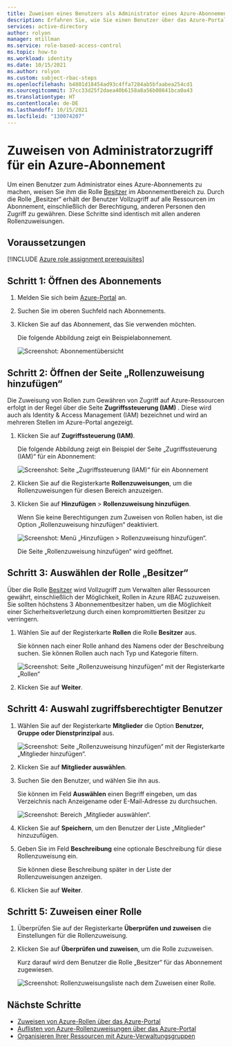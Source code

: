 ```yaml
---
title: Zuweisen eines Benutzers als Administrator eines Azure-Abonnements – Azure RBAC
description: Erfahren Sie, wie Sie einen Benutzer über das Azure-Portal und die rollenbasierten Zugriffssteuerung in Azure (Azure Role-Based Access Control, Azure RBAC) als Administrator für ein Azure-Abonnement festlegen.
services: active-directory
author: rolyon
manager: mtillman
ms.service: role-based-access-control
ms.topic: how-to
ms.workload: identity
ms.date: 10/15/2021
ms.author: rolyon
ms.custom: subject-rbac-steps
ms.openlocfilehash: b4801d18454ad93c4ffa7284ab5bfaabea254cd1
ms.sourcegitcommit: 37cc33d25f2daea40b6158a8a56b08641bca0a43
ms.translationtype: HT
ms.contentlocale: de-DE
ms.lasthandoff: 10/15/2021
ms.locfileid: "130074207"
---
```

# <a name="assign-a-user-as-an-administrator-of-an-azure-subscription"></a>Zuweisen von Administratorzugriff für ein Azure-Abonnement

Um einen Benutzer zum Administrator eines Azure-Abonnements zu machen, weisen Sie ihm die Rolle [Besitzer](built-in-roles.md#owner) im Abonnementbereich zu. Durch die Rolle „Besitzer“ erhält der Benutzer Vollzugriff auf alle Ressourcen im Abonnement, einschließlich der Berechtigung, anderen Personen den Zugriff zu gewähren. Diese Schritte sind identisch mit allen anderen Rollenzuweisungen.

## <a name="prerequisites"></a>Voraussetzungen

[!INCLUDE [Azure role assignment prerequisites](../../includes/role-based-access-control/prerequisites-role-assignments.md)]

## <a name="step-1-open-the-subscription"></a>Schritt 1: Öffnen des Abonnements

1. Melden Sie sich beim [Azure-Portal](https://portal.azure.com) an.

1. Suchen Sie im oberen Suchfeld nach Abonnements.

1. Klicken Sie auf das Abonnement, das Sie verwenden möchten.

    Die folgende Abbildung zeigt ein Beispielabonnement.

    ![Screenshot: Abonnementübersicht](./media/shared/sub-overview.png)

## <a name="step-2-open-the-add-role-assignment-page"></a>Schritt 2: Öffnen der Seite „Rollenzuweisung hinzufügen“

Die Zuweisung von Rollen zum Gewähren von Zugriff auf Azure-Ressourcen erfolgt in der Regel über die Seite **Zugriffssteuerung (IAM)** . Diese wird auch als Identity & Access Management (IAM) bezeichnet und wird an mehreren Stellen im Azure-Portal angezeigt.

1. Klicken Sie auf **Zugriffssteuerung (IAM)**.

    Die folgende Abbildung zeigt ein Beispiel der Seite „Zugriffssteuerung (IAM)“ für ein Abonnement:

    ![Screenshot: Seite „Zugriffssteuerung (IAM)“ für ein Abonnement](./media/shared/sub-access-control.png)

1. Klicken Sie auf die Registerkarte **Rollenzuweisungen**, um die Rollenzuweisungen für diesen Bereich anzuzeigen.

1. Klicken Sie auf **Hinzufügen** > **Rollenzuweisung hinzufügen**.

   Wenn Sie keine Berechtigungen zum Zuweisen von Rollen haben, ist die Option „Rollenzuweisung hinzufügen“ deaktiviert.

    ![Screenshot: Menü „Hinzufügen > Rollenzuweisung hinzufügen“.](./media/shared/add-role-assignment-menu.png)

    Die Seite „Rollenzuweisung hinzufügen“ wird geöffnet.

## <a name="step-3-select-the-owner-role"></a>Schritt 3: Auswählen der Rolle „Besitzer“

Über die Rolle [Besitzer](built-in-roles.md#owner) wird Vollzugriff zum Verwalten aller Ressourcen gewährt, einschließlich der Möglichkeit, Rollen in Azure RBAC zuzuweisen. Sie sollten höchstens 3 Abonnementbesitzer haben, um die Möglichkeit einer Sicherheitsverletzung durch einen kompromittierten Besitzer zu verringern.

1. Wählen Sie auf der Registerkarte **Rollen** die Rolle **Besitzer** aus.

    Sie können nach einer Rolle anhand des Namens oder der Beschreibung suchen. Sie können Rollen auch nach Typ und Kategorie filtern.

   ![Screenshot: Seite „Rollenzuweisung hinzufügen“ mit der Registerkarte „Rollen“](./media/shared/roles.png)

1. Klicken Sie auf **Weiter**.

## <a name="step-4-select-who-needs-access"></a>Schritt 4: Auswahl zugriffsberechtigter Benutzer

1. Wählen Sie auf der Registerkarte **Mitglieder** die Option **Benutzer, Gruppe oder Dienstprinzipal** aus.

   ![Screenshot: Seite „Rollenzuweisung hinzufügen“ mit der Registerkarte „Mitglieder hinzufügen“.](./media/shared/members.png)

1. Klicken Sie auf **Mitglieder auswählen**.

1. Suchen Sie den Benutzer, und wählen Sie ihn aus.

    Sie können im Feld **Auswählen** einen Begriff eingeben, um das Verzeichnis nach Anzeigename oder E-Mail-Adresse zu durchsuchen.

   ![Screenshot: Bereich „Mitglieder auswählen“.](./media/shared/select-members.png)

1. Klicken Sie auf **Speichern**, um den Benutzer der Liste „Mitglieder“ hinzuzufügen.

1. Geben Sie im Feld **Beschreibung** eine optionale Beschreibung für diese Rollenzuweisung ein.

    Sie können diese Beschreibung später in der Liste der Rollenzuweisungen anzeigen.

1. Klicken Sie auf **Weiter**.

## <a name="step-5-assign-role"></a>Schritt 5: Zuweisen einer Rolle

1. Überprüfen Sie auf der Registerkarte **Überprüfen und zuweisen** die Einstellungen für die Rollenzuweisung.

1. Klicken Sie auf **Überprüfen und zuweisen**, um die Rolle zuzuweisen.

   Kurz darauf wird dem Benutzer die Rolle „Besitzer“ für das Abonnement zugewiesen.

    ![Screenshot: Rollenzuweisungsliste nach dem Zuweisen einer Rolle.](./media/role-assignments-portal-subscription-admin/sub-role-assignments-owner.png)

## <a name="next-steps"></a>Nächste Schritte

- [Zuweisen von Azure-Rollen über das Azure-Portal](role-assignments-portal.md)
- [Auflisten von Azure-Rollenzuweisungen über das Azure-Portal](role-assignments-list-portal.md)
- [Organisieren Ihrer Ressourcen mit Azure-Verwaltungsgruppen](../governance/management-groups/overview.md)
